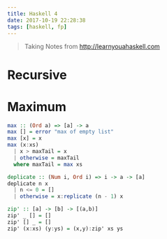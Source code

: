 ```yaml
---
title: Haskell 4
date: 2017-10-19 22:28:38
tags: [haskell, fp]
---
```

> Taking Notes from http://learnyouahaskell.com

# Recursive
<!--more-->

# Maximum

```haskell
max :: (Ord a) => [a] -> a
max [] = error "max of empty list"
max [x] = x
max (x:xs)
  | x > maxTail = x
  | otherwise = maxTail
  where maxTail = max xs
```

```haskell
deplicate :: (Num i, Ord i) => i -> a -> [a]
deplicate n x
  | n <= 0 = []
  | otherwise = x:replicate (n - 1) x

zip' :: [a] -> [b] -> [(a,b)]  
zip' _ [] = []  
zip' [] _ = []  
zip' (x:xs) (y:ys) = (x,y):zip' xs ys
```